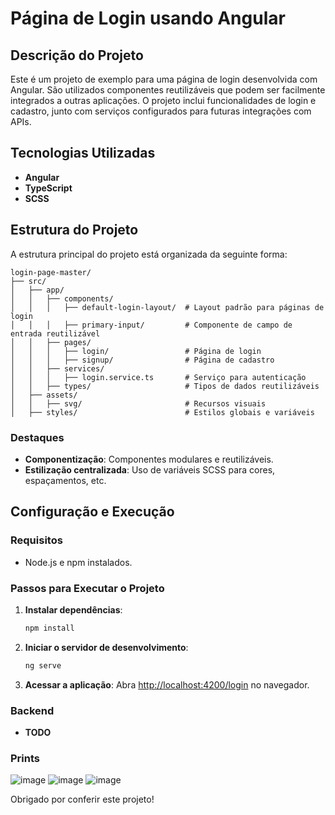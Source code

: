 # Página de Login usando Angular

## Descrição do Projeto
Este é um projeto de exemplo para uma página de login desenvolvida com Angular. São utilizados componentes reutilizáveis que podem ser facilmente integrados a outras aplicações. O projeto inclui funcionalidades de login e cadastro, junto com serviços configurados para futuras integrações com APIs.

## Tecnologias Utilizadas
- **Angular**
- **TypeScript**
- **SCSS**

## Estrutura do Projeto
A estrutura principal do projeto está organizada da seguinte forma:

```
login-page-master/
├── src/
│   ├── app/
│   │   ├── components/
│   │   │   ├── default-login-layout/  # Layout padrão para páginas de login
│   │   │   ├── primary-input/         # Componente de campo de entrada reutilizável
│   │   ├── pages/
│   │   │   ├── login/                 # Página de login
│   │   │   ├── signup/                # Página de cadastro
│   │   ├── services/
│   │   │   ├── login.service.ts       # Serviço para autenticação
│   │   ├── types/                     # Tipos de dados reutilizáveis
│   ├── assets/
│   │   ├── svg/                       # Recursos visuais
│   ├── styles/                        # Estilos globais e variáveis
```

### Destaques
- **Componentização**: Componentes modulares e reutilizáveis.
- **Estilização centralizada**: Uso de variáveis SCSS para cores, espaçamentos, etc.

## Configuração e Execução

### Requisitos
- Node.js e npm instalados.

### Passos para Executar o Projeto
1. **Instalar dependências**:
   ```bash
   npm install
   ```
2. **Iniciar o servidor de desenvolvimento**:
   ```bash
   ng serve
   ```
3. **Acessar a aplicação**:
   Abra [http://localhost:4200/login](http://localhost:4200/login) no navegador.

   
### Backend
- **TODO**

### Prints
![image](https://github.com/user-attachments/assets/6920747d-14e9-4a41-95b3-b66db9869a3e)
![image](https://github.com/user-attachments/assets/206636bc-d6a9-412a-9f7a-994227b9500e)
![image](https://github.com/user-attachments/assets/34c7f433-6872-4db4-8bce-1a86f78f23ce)




Obrigado por conferir este projeto!

